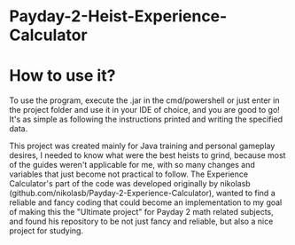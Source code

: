 # Payday-2-Heist-Experience-Calculator
# How to use it?
To use the program, execute the .jar in the cmd/powershell or just enter in the project folder and use it in your IDE of choice, and you are good to go! It's as simple as following the instructions printed and writing the specified data.

This project was created mainly for Java training and personal gameplay desires, I needed to know what were the best heists to grind, because most of the guides weren't applicable for me, with so many changes and variables that just become not practical to follow.
The Experience Calculator's part of the code was developed originally by nikolasb (github.com/nikolasb/Payday-2-Experience-Calculator), wanted to find a reliable and fancy coding that could become an implementation to my goal of making this the "Ultimate project" for Payday 2 math related subjects, and found his repository to be not just fancy and reliable, but also a nice project for studying.
